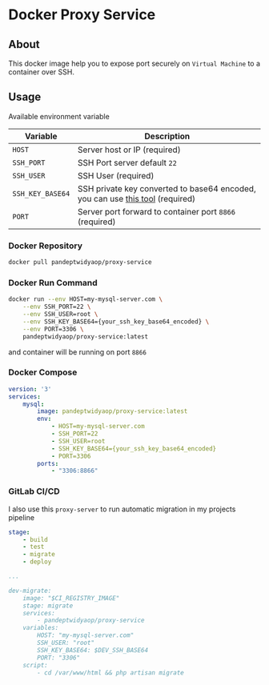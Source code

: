 # Docker Proxy Service
## About
This docker image help you to expose port securely on `Virtual Machine` to a container over SSH.

## Usage

Available environment variable

| Variable | Description |
-----------| ------------|
|`HOST` | Server host or IP (required)| 
|`SSH_PORT` | SSH Port server default `22` |
|`SSH_USER` | SSH User (required) |
|`SSH_KEY_BASE64`| SSH private key converted to base64 encoded, you can use [this tool](https://www.base64encode.org/) (required) |
|`PORT` | Server port forward to container port `8866` (required)|

### Docker Repository

```sh
docker pull pandeptwidyaop/proxy-service
```

### Docker Run Command
```sh
docker run --env HOST=my-mysql-server.com \
    --env SSH_PORT=22 \
    --env SSH_USER=root \
    --env SSH_KEY_BASE64={your_ssh_key_base64_encoded} \
    --env PORT=3306 \
    pandeptwidyaop/proxy-service:latest
```

and container will be running on port `8866`

### Docker Compose
```yml
version: '3'
services: 
    mysql:
        image: pandeptwidyaop/proxy-service:latest
        env:
            - HOST=my-mysql-server.com
            - SSH_PORT=22
            - SSH_USER=root
            - SSH_KEY_BASE64={your_ssh_key_base64_encoded}
            - PORT=3306
        ports:
            - "3306:8866"
```

### GitLab CI/CD
I also use this `proxy-server` to run automatic migration in my projects pipeline

```yml
stage:
    - build
    - test
    - migrate
    - deploy

...

dev-migrate:
    image: "$CI_REGISTRY_IMAGE"
    stage: migrate
    services:
        - pandeptwidyaop/proxy-service
    variables:
        HOST: "my-mysql-server.com"
        SSH_USER: "root"
        SSH_KEY_BASE64: $DEV_SSH_BASE64
        PORT: "3306"
    script:
        - cd /var/www/html && php artisan migrate

```